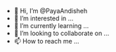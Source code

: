 - 👋 Hi, I’m @PayaAndisheh
- 👀 I’m interested in ...
- 🌱 I’m currently learning ...
- 💞️ I’m looking to collaborate on ...
- 📫 How to reach me ...

<!---
PayaAndisheh/PayaAndisheh is a ✨ special ✨ repository because its `README.md` (this file) appears on your GitHub profile.
You can click the Preview link to take a look at your changes.
--->
